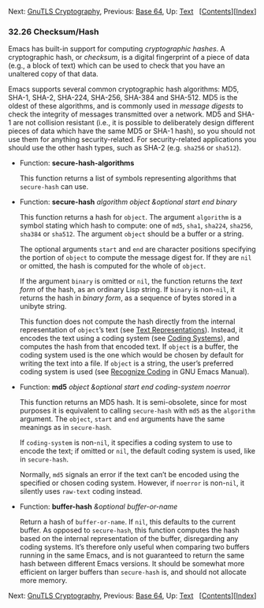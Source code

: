 <!-- This is the GNU Emacs Lisp Reference Manual
corresponding to Emacs version 27.2.

Copyright (C) 1990-1996, 1998-2021 Free Software Foundation,
Inc.

Permission is granted to copy, distribute and/or modify this document
under the terms of the GNU Free Documentation License, Version 1.3 or
any later version published by the Free Software Foundation; with the
Invariant Sections being "GNU General Public License," with the
Front-Cover Texts being "A GNU Manual," and with the Back-Cover
Texts as in (a) below.  A copy of the license is included in the
section entitled "GNU Free Documentation License."

(a) The FSF's Back-Cover Text is: "You have the freedom to copy and
modify this GNU manual.  Buying copies from the FSF supports it in
developing GNU and promoting software freedom." -->

<!-- Created by GNU Texinfo 6.7, http://www.gnu.org/software/texinfo/ -->

Next: [GnuTLS Cryptography](GnuTLS-Cryptography.html), Previous: [Base 64](Base-64.html), Up: [Text](Text.html)   \[[Contents](index.html#SEC_Contents "Table of contents")]\[[Index](Index.html "Index")]

### 32.26 Checksum/Hash

Emacs has built-in support for computing *cryptographic hashes*. A cryptographic hash, or *checksum*, is a digital fingerprint of a piece of data (e.g., a block of text) which can be used to check that you have an unaltered copy of that data.

Emacs supports several common cryptographic hash algorithms: MD5, SHA-1, SHA-2, SHA-224, SHA-256, SHA-384 and SHA-512. MD5 is the oldest of these algorithms, and is commonly used in *message digests* to check the integrity of messages transmitted over a network. MD5 and SHA-1 are not collision resistant (i.e., it is possible to deliberately design different pieces of data which have the same MD5 or SHA-1 hash), so you should not use them for anything security-related. For security-related applications you should use the other hash types, such as SHA-2 (e.g. `sha256` or `sha512`).

*   Function: **secure-hash-algorithms**

    This function returns a list of symbols representing algorithms that `secure-hash` can use.

<!---->

*   Function: **secure-hash** *algorithm object \&optional start end binary*

    This function returns a hash for `object`. The argument `algorithm` is a symbol stating which hash to compute: one of `md5`, `sha1`, `sha224`, `sha256`, `sha384` or `sha512`. The argument `object` should be a buffer or a string.

    The optional arguments `start` and `end` are character positions specifying the portion of `object` to compute the message digest for. If they are `nil` or omitted, the hash is computed for the whole of `object`.

    If the argument `binary` is omitted or `nil`, the function returns the *text form* of the hash, as an ordinary Lisp string. If `binary` is non-`nil`, it returns the hash in *binary form*, as a sequence of bytes stored in a unibyte string.

    This function does not compute the hash directly from the internal representation of `object`’s text (see [Text Representations](Text-Representations.html)). Instead, it encodes the text using a coding system (see [Coding Systems](Coding-Systems.html)), and computes the hash from that encoded text. If `object` is a buffer, the coding system used is the one which would be chosen by default for writing the text into a file. If `object` is a string, the user’s preferred coding system is used (see [Recognize Coding](https://www.gnu.org/software/emacs/manual/html_node/emacs/Recognize-Coding.html#Recognize-Coding) in GNU Emacs Manual).

<!---->

*   Function: **md5** *object \&optional start end coding-system noerror*

    This function returns an MD5 hash. It is semi-obsolete, since for most purposes it is equivalent to calling `secure-hash` with `md5` as the `algorithm` argument. The `object`, `start` and `end` arguments have the same meanings as in `secure-hash`.

    If `coding-system` is non-`nil`, it specifies a coding system to use to encode the text; if omitted or `nil`, the default coding system is used, like in `secure-hash`.

    Normally, `md5` signals an error if the text can’t be encoded using the specified or chosen coding system. However, if `noerror` is non-`nil`, it silently uses `raw-text` coding instead.

<!---->

*   Function: **buffer-hash** *\&optional buffer-or-name*

    Return a hash of `buffer-or-name`. If `nil`, this defaults to the current buffer. As opposed to `secure-hash`, this function computes the hash based on the internal representation of the buffer, disregarding any coding systems. It’s therefore only useful when comparing two buffers running in the same Emacs, and is not guaranteed to return the same hash between different Emacs versions. It should be somewhat more efficient on larger buffers than `secure-hash` is, and should not allocate more memory.

Next: [GnuTLS Cryptography](GnuTLS-Cryptography.html), Previous: [Base 64](Base-64.html), Up: [Text](Text.html)   \[[Contents](index.html#SEC_Contents "Table of contents")]\[[Index](Index.html "Index")]
